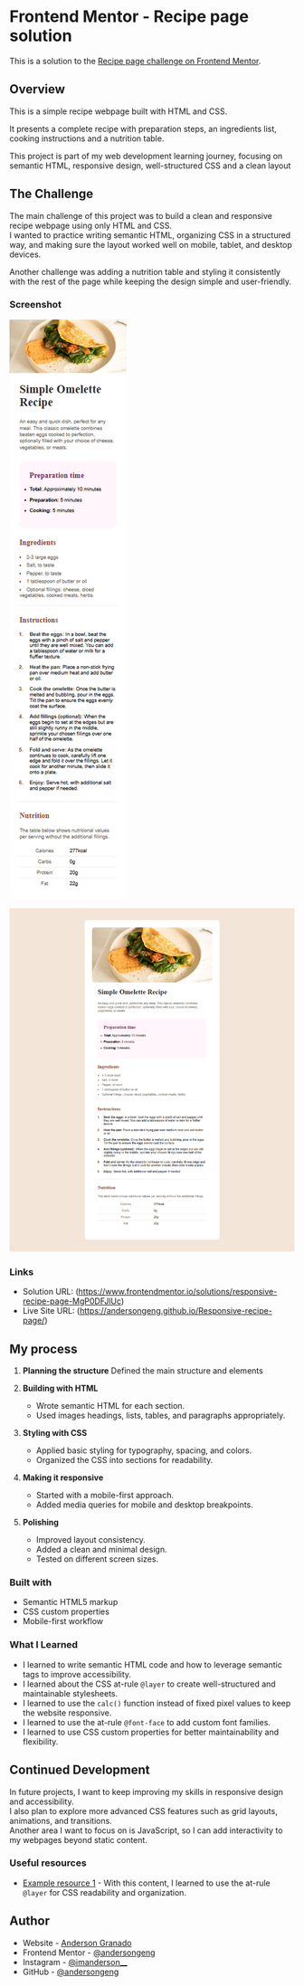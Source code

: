 # Frontend Mentor - Recipe page solution

This is a solution to the [Recipe page challenge on Frontend Mentor](https://www.frontendmentor.io/challenges/recipe-page-KiTsR8QQKm).

## Overview

This is a simple recipe webpage built with HTML and CSS.

It presents a complete recipe with preparation steps, an ingredients list, cooking instructions and a nutrition table.

This project is part of my web development learning journey, focusing on semantic HTML, responsive design, well-structured CSS and a clean layout

## The Challenge

The main challenge of this project was to build a clean and responsive recipe webpage using only HTML and CSS.  
I wanted to practice writing semantic HTML, organizing CSS in a structured way, and making sure the layout worked well on mobile, tablet, and desktop devices.  

Another challenge was adding a nutrition table and styling it consistently with the rest of the page while keeping the design simple and user-friendly.


### Screenshot

![Mobile Screenshot](/assets/screenshot/mobile-screenshot.png)

![Desktop Screenshot](/assets/screenshot/desktop-screenshot.png)

### Links

- Solution URL: (https://www.frontendmentor.io/solutions/responsive-recipe-page-MgP0DFJlUc)
- Live Site URL: (https://andersongeng.github.io/Responsive-recipe-page/)

## My process

1. **Planning the structure**
    Defined the main structure and elements

2. **Building with HTML**  
   - Wrote semantic HTML for each section.  
   - Used images headings, lists, tables, and paragraphs appropriately.

3. **Styling with CSS**  
   - Applied basic styling for typography, spacing, and colors.  
   - Organized the CSS into sections for readability.

4. **Making it responsive**  
   - Started with a mobile-first approach.  
   - Added media queries for mobile and desktop breakpoints.

5. **Polishing**  
   - Improved layout consistency.  
   - Added a clean and minimal design.  
   - Tested on different screen sizes.

### Built with

- Semantic HTML5 markup
- CSS custom properties
- Mobile-first workflow

### What I Learned

- I learned to write semantic HTML code and how to leverage semantic tags to improve accessibility.  
- I learned about the CSS at-rule `@layer` to create well-structured and maintainable stylesheets.  
- I learned to use the `calc()` function instead of fixed pixel values to keep the website responsive.  
- I learned to use the at-rule `@font-face` to add custom font families.  
- I learned to use CSS custom properties for better maintainability and flexibility.

## Continued Development

In future projects, I want to keep improving my skills in responsive design and accessibility.  
I also plan to explore more advanced CSS features such as grid layouts, animations, and transitions.  
Another area I want to focus on is JavaScript, so I can add interactivity to my webpages beyond static content.

### Useful resources

- [Example resource 1](https://www.youtube.com/watch?v=_0noaNi051k&list=WL&index=1&t=7438s&pp=gAQBiAQB) - With this content, I learned to use the at-rule ```@layer``` for CSS readability and organization.

## Author

- Website - [Anderson Granado](https://www.your-site.com)
- Frontend Mentor - [@andersongeng](https://www.frontendmentor.io/profile/andersongeng)
- Instagram - [@imanderson__](https://www.instagram.com/imanderson__/)
- GitHub - [@andersongeng](https://github.com/andersongeng?tab=repositories)
